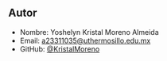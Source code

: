 ## Autor
- Nombre: Yoshelyn Kristal Moreno Almeida  
- Email: a23311035@uthermosillo.edu.mx
- GitHub: [@KristalMoreno](https://github.com/KristalMoreno)
